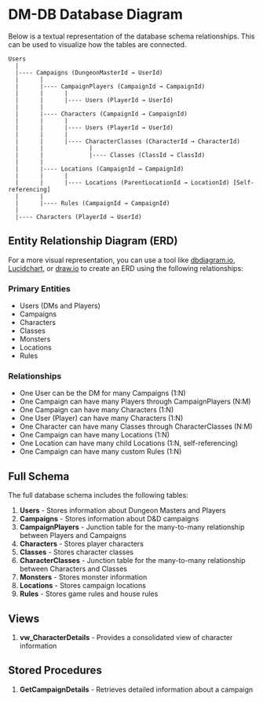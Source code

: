 # DM-DB Database Diagram

Below is a textual representation of the database schema relationships. This can be used to visualize how the tables are connected.

```
Users
  |
  |---- Campaigns (DungeonMasterId → UserId)
  |      |
  |      |---- CampaignPlayers (CampaignId → CampaignId)
  |      |      |
  |      |      |---- Users (PlayerId → UserId)
  |      |
  |      |---- Characters (CampaignId → CampaignId)
  |      |      |
  |      |      |---- Users (PlayerId → UserId)
  |      |      |
  |      |      |---- CharacterClasses (CharacterId → CharacterId)
  |      |             |
  |      |             |---- Classes (ClassId → ClassId)
  |      |
  |      |---- Locations (CampaignId → CampaignId)
  |      |      |
  |      |      |---- Locations (ParentLocationId → LocationId) [Self-referencing]
  |      |
  |      |---- Rules (CampaignId → CampaignId)
  |
  |---- Characters (PlayerId → UserId)
```

## Entity Relationship Diagram (ERD)

For a more visual representation, you can use a tool like [dbdiagram.io](https://dbdiagram.io), [Lucidchart](https://www.lucidchart.com), or [draw.io](https://draw.io) to create an ERD using the following relationships:

### Primary Entities
- Users (DMs and Players)
- Campaigns
- Characters
- Classes
- Monsters
- Locations
- Rules

### Relationships
- One User can be the DM for many Campaigns (1:N)
- One Campaign can have many Players through CampaignPlayers (N:M)
- One Campaign can have many Characters (1:N)
- One User (Player) can have many Characters (1:N)
- One Character can have many Classes through CharacterClasses (N:M)
- One Campaign can have many Locations (1:N)
- One Location can have many child Locations (1:N, self-referencing)
- One Campaign can have many custom Rules (1:N)

## Full Schema

The full database schema includes the following tables:

1. **Users** - Stores information about Dungeon Masters and Players
2. **Campaigns** - Stores information about D&D campaigns
3. **CampaignPlayers** - Junction table for the many-to-many relationship between Players and Campaigns
4. **Characters** - Stores player characters
5. **Classes** - Stores character classes
6. **CharacterClasses** - Junction table for the many-to-many relationship between Characters and Classes
7. **Monsters** - Stores monster information
8. **Locations** - Stores campaign locations
9. **Rules** - Stores game rules and house rules

## Views

1. **vw_CharacterDetails** - Provides a consolidated view of character information

## Stored Procedures

1. **GetCampaignDetails** - Retrieves detailed information about a campaign